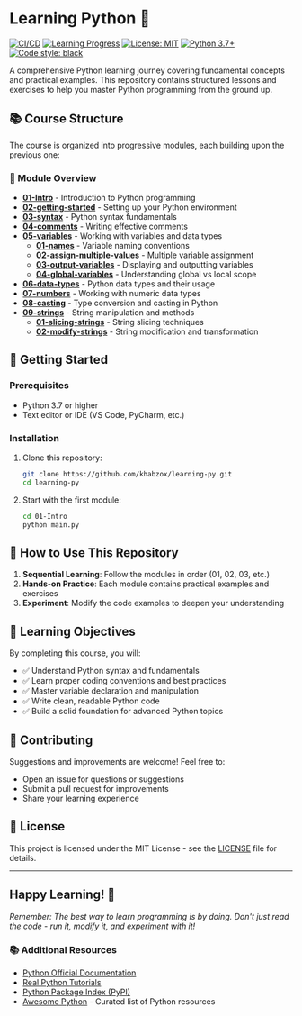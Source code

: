 # Learning Python 🐍

[![CI/CD](https://github.com/khabzox/learning-py/actions/workflows/python-learning.yml/badge.svg)](https://github.com/khabzox/learning-py/actions/workflows/python-learning.yml)
[![Learning Progress](https://github.com/khabzox/learning-py/actions/workflows/progress-tracker.yml/badge.svg)](https://github.com/khabzox/learning-py/actions/workflows/progress-tracker.yml)
[![License: MIT](https://img.shields.io/badge/License-MIT-yellow.svg)](https://opensource.org/licenses/MIT)
[![Python 3.7+](https://img.shields.io/badge/python-3.7+-blue.svg)](https://www.python.org/downloads/)
[![Code style: black](https://img.shields.io/badge/code%20style-black-000000.svg)](https://github.com/psf/black)

A comprehensive Python learning journey covering fundamental concepts and practical examples. This repository contains structured lessons and exercises to help you master Python programming from the ground up.

## 📚 Course Structure

The course is organized into progressive modules, each building upon the previous one:

### 📖 Module Overview

- **[01-Intro](./01-Intro/)** - Introduction to Python programming
- **[02-getting-started](./02-getting-started/)** - Setting up your Python environment
- **[03-syntax](./03-syntax/)** - Python syntax fundamentals
- **[04-comments](./04-comments/)** - Writing effective comments
- **[05-variables](./05-variables/)** - Working with variables and data types
  - **[01-names](./05-variables/01-names/)** - Variable naming conventions
  - **[02-assign-multiple-values](./05-variables/02-assign-multiple-values/)** - Multiple variable assignment
  - **[03-output-variables](./05-variables/03-output-variables/)** - Displaying and outputting variables
  - **[04-global-variables](./05-variables/04-global-variables/)** - Understanding global vs local scope
- **[06-data-types](./06-data-types/)** - Python data types and their usage
- **[07-numbers](./07-numbers/)** - Working with numeric data types
- **[08-casting](./08-casting/)** - Type conversion and casting in Python
- **[09-strings](./09-strings/)** - String manipulation and methods
  - **[01-slicing-strings](./09-strings/01-slicing-strings/)** - String slicing techniques
  - **[02-modify-strings](./09-strings/02-modify-strings/)** - String modification and transformation

## 🚀 Getting Started

### Prerequisites
- Python 3.7 or higher
- Text editor or IDE (VS Code, PyCharm, etc.)

### Installation
1. Clone this repository:
   ```bash
   git clone https://github.com/khabzox/learning-py.git
   cd learning-py
   ```

2. Start with the first module:
   ```bash
   cd 01-Intro
   python main.py
   ```

## 📝 How to Use This Repository

1. **Sequential Learning**: Follow the modules in order (01, 02, 03, etc.)
2. **Hands-on Practice**: Each module contains practical examples and exercises
3. **Experiment**: Modify the code examples to deepen your understanding

## 🎯 Learning Objectives

By completing this course, you will:
- ✅ Understand Python syntax and fundamentals
- ✅ Learn proper coding conventions and best practices
- ✅ Master variable declaration and manipulation
- ✅ Write clean, readable Python code
- ✅ Build a solid foundation for advanced Python topics

## 🤝 Contributing

Suggestions and improvements are welcome! Feel free to:
- Open an issue for questions or suggestions
- Submit a pull request for improvements
- Share your learning experience

## 📄 License

This project is licensed under the MIT License - see the [LICENSE](LICENSE) file for details.

---

## Happy Learning! 🎉

_Remember: The best way to learn programming is by doing. Don't just read the code - run it, modify it, and experiment with it!_

### 📚 Additional Resources

- [Python Official Documentation](https://docs.python.org/3/)
- [Real Python Tutorials](https://realpython.com/)
- [Python Package Index (PyPI)](https://pypi.org/)
- [Awesome Python](https://github.com/vinta/awesome-python) - Curated list of Python resources

